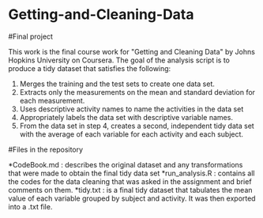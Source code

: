 # Getting-and-Cleaning-Data

#Final project

This work is the final course work for "Getting and Cleaning Data" by Johns Hopkins University on Coursera. The goal of the analysis script is to produce a tidy dataset that satisfies the following:
1. Merges the training and the test sets to create one data set.
2. Extracts only the measurements on the mean and standard deviation for each measurement.
3. Uses descriptive activity names to name the activities in the data set
4. Appropriately labels the data set with descriptive variable names.
5. From the data set in step 4, creates a second, independent tidy data set with the average of each variable for each activity and each subject.

#Files in the repository

*CodeBook.md : describes the original dataset and any transformations that were made to obtain the final tidy data set
*run_analysis.R : contains all the codes for the data cleaning that was asked in the assignment and brief comments on them.
*tidy.txt : is a final tidy dataset that tabulates the mean value of each variable grouped by subject and activity. It was then exported into a .txt file.